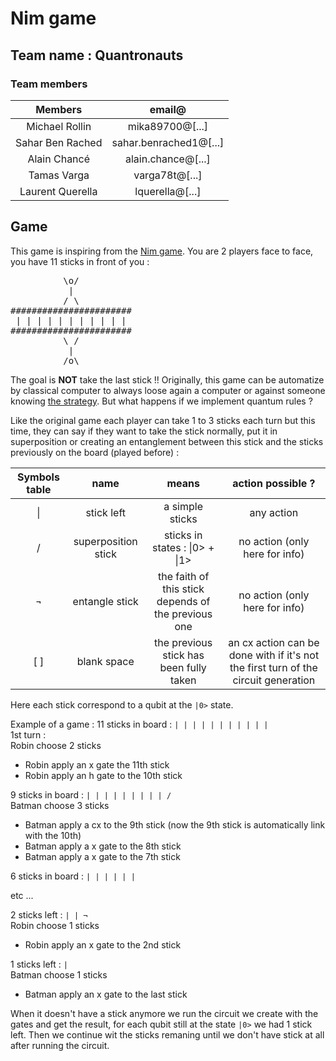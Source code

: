 # Nim game
## Team name : Quantronauts
### Team members
<table>
	<thead>
		<tr>
			<th align="center">Members</th>
			<th align="center">email@</th>
		</tr>
	</thead>
	<tbody>
		<tr>
			<td align="center">Michael Rollin</td>
			<td align="center">mika89700@[...]</td>
		</tr>
		<tr>
			<td align="center">Sahar Ben Rached</td>
			<td align="center">sahar.benrached1@[...]</td>
		</tr>
		<tr>
			<td align="center">Alain Chancé</td>
			<td align="center">alain.chance@[...]</td>
		</tr>
		<tr>
			<td align="center">Tamas Varga</td>
			<td align="center">varga78t@[...]</td>
		</tr>
    <tr>
			<td align="center">Laurent Querella</td>
			<td align="center">lquerella@[...]</td>
		</tr>
	</tbody>
</table>

## Game
This game is inspiring from the [Nim game](https://en.wikipedia.org/wiki/Nim). You are 2 players face to face, you have 11 sticks in front of you :
<pre>
          \o/
           |
          / \
#######################
 | | | | | | | | | | | 
#######################
          \ /
           |
          /o\
</pre>
The goal is **NOT** take the last stick !!
Originally, this game can be automatize by classical computer to always loose again a computer or against someone knowing [the strategy](https://en.wikipedia.org/wiki/Modular_arithmetic#Congruence).
But what happens if we implement quantum rules ?

Like the original game each player can take 1 to 3 sticks each turn but this time, they can say if they want to take the stick normally, put it in superposition or creating an entanglement between this stick and the sticks previously on the board (played before) :
<table>
	<thead>
		<tr>
			<th align="center">Symbols table</th>
			<th align="center">name</th>
			<th align="center">means</th>
			<th align="center">action possible ?</th>
		</tr>
	</thead>
	<tbody>
		<tr>
			<td align="center">|</td>
			<td align="center">stick left</td>
			<td align="center">a simple sticks</td>
			<td align="center">any action</td>
		</tr>
		<tr>
			<td align="center">/</td>
			<td align="center">superposition stick</td>
			<td align="center">sticks in states : |0> + |1></td>
			<td align="center">no action (only here for info)</td>
		</tr>
		<tr>
			<td align="center">¬</td>
			<td align="center">entangle stick</td>
			<td align="center">the faith of this stick depends of the previous one</td>
			<td align="center">no action (only here for info)</td>
		</tr>
		<tr>
			<td align="center">[ ]</td>
			<td align="center">blank space</td>
			<td align="center">the previous stick has been fully taken</td>
			<td align="center">an cx action can be done with if it's not the first turn of the circuit generation</td>
		</tr>
	</tbody>
</table>

Here each stick correspond to a qubit at the `|0>` state.

Example of a game :
11 sticks in board : `| | | | | | | | | | |`  
1st turn :  
Robin choose 2 sticks
  - Robin apply an x gate the 11th stick
  - Robin apply an h gate to the 10th stick

9 sticks in board : `| | | | | | | | | /`  
Batman choose 3 sticks  
  - Batman apply a cx to the 9th stick (now the 9th stick is automatically link with the 10th)
  - Batman apply a x gate to the 8th stick
  - Batman apply a x gate to the 7th stick

6 sticks in board : `| | | | | |`

etc ...

2 sticks left : `| | ¬`  
Robin choose 1 sticks
  - Robin apply an x gate to the 2nd stick

1 sticks left : `|`  
Batman choose 1 sticks
  - Batman apply an x gate to the last stick

When it doesn't have a stick anymore we run the circuit we create with the gates and get the result, for each qubit still at the state `|0>` we had 1 stick left.
Then we continue wit the sticks remaning until we don't have stick at all after running the circuit.
